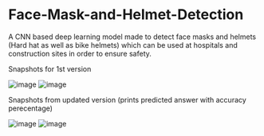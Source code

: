 # Face-Mask-and-Helmet-Detection
A CNN based deep learning model made to detect face masks and helmets (Hard hat as well as bike helmets) which can be used at hospitals and construction sites in order to ensure safety.

Snapshots for 1st version

![image](https://github.com/MeghaShivhare/Face-Mask-and-Helmet-Detection/assets/85066773/f117e65c-d193-4251-91a5-e225840e6eec)
![image](https://github.com/MeghaShivhare/Face-Mask-and-Helmet-Detection/assets/85066773/c712dd59-72e0-4d07-82e6-2c06abf388a6)

Snapshots from updated version (prints predicted answer with accuracy perecentage)

![image](https://github.com/MeghaShivhare/Face-Mask-and-Helmet-Detection/assets/85066773/b9761085-07b5-47f5-b61a-abdccef135b7)
![image](https://github.com/MeghaShivhare/Face-Mask-and-Helmet-Detection/assets/85066773/ad51d3b0-a2f1-4c9e-86f0-767be71f2092)


